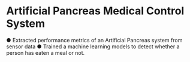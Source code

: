 # Artificial Pancreas Medical Control System
●	Extracted performance metrics of an Artificial Pancreas system from sensor data
●	Trained a machine learning models to detect whether a person has eaten a meal or not.
